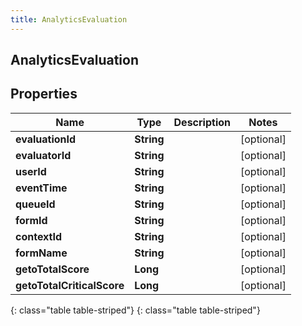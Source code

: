 ```yaml
---
title: AnalyticsEvaluation
---
```

## AnalyticsEvaluation


## Properties

| Name | Type | Description | Notes |
| ------------ | ------------- | ------------- | ------------- |
| **evaluationId** | **String** |  |  [optional] |
| **evaluatorId** | **String** |  |  [optional] |
| **userId** | **String** |  |  [optional] |
| **eventTime** | **String** |  |  [optional] |
| **queueId** | **String** |  |  [optional] |
| **formId** | **String** |  |  [optional] |
| **contextId** | **String** |  |  [optional] |
| **formName** | **String** |  |  [optional] |
| **getoTotalScore** | **Long** |  |  [optional] |
| **getoTotalCriticalScore** | **Long** |  |  [optional] |
{: class="table table-striped"}
{: class="table table-striped"}


